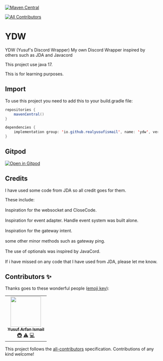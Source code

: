 [![Maven Central](https://maven-badges.herokuapp.com/maven-central/io.github.realyusufismail/ydw/badge.svg)](https://maven-badges.herokuapp.com/maven-central/realyusufismail/ydw)
<!-- ALL-CONTRIBUTORS-BADGE:START - Do not remove or modify this section -->
[![All Contributors](https://img.shields.io/badge/all_contributors-1-orange.svg?style=flat-square)](#contributors-)
<!-- ALL-CONTRIBUTORS-BADGE:END -->

# YDW
YDW (Yusuf's Discord Wrapper) My own Discord Wrapper inspired by others such as JDA and Javacord

This project use java 17.

This is for learning purposes.

## Import
To use this project you need to add this to your build.gradle file:

```java
repositories {
    mavenCentral()
}

dependencies {
    implementation group: 'io.github.realyusufismail', name: 'ydw', version: '0.0.4'
}
```

## Gitpod
[![Open in Gitpod](https://gitpod.io/button/open-in-gitpod.svg)](https://gitpod.io/#https://github.com/RealYusufIsmail/YDW)

## Credits
I have used some code from JDA so all credit goes for them.

These include:
<br>
<br>
Inspiration for the websocket and CloseCode.
<br>
<br>
Inspiration for event adapter. Handle event system was built alone.
<br>
<br>
Inspiration for the gateway intent.
<br>
<br>
some other minor methods such as gateway ping.
<br>
<br>
The use of optionals was inspired by JavaCord.
<br>
<br>
If i have missed on any code that I have used from JDA, please let me know.


## Contributors ✨

Thanks goes to these wonderful people ([emoji key](https://allcontributors.org/docs/en/emoji-key)):

<!-- ALL-CONTRIBUTORS-LIST:START - Do not remove or modify this section -->
<!-- prettier-ignore-start -->
<!-- markdownlint-disable -->
<table>
  <tr>
    <td align="center"><a href="http://realyusufismail-github-io.vercel.app"><img src="https://avatars.githubusercontent.com/u/67903886?v=4?s=100" width="100px;" alt=""/><br /><sub><b>Yusuf Arfan Ismail</b></sub></a><br /><a href="#infra-RealYusufIsmail" title="Infrastructure (Hosting, Build-Tools, etc)">🚇</a> <a href="https://github.com/RealYusufIsmail/YDW/commits?author=RealYusufIsmail" title="Tests">⚠️</a> <a href="https://github.com/RealYusufIsmail/YDW/commits?author=RealYusufIsmail" title="Code">💻</a></td>
  </tr>
</table>

<!-- markdownlint-restore -->
<!-- prettier-ignore-end -->

<!-- ALL-CONTRIBUTORS-LIST:END -->

This project follows the [all-contributors](https://github.com/all-contributors/all-contributors) specification. Contributions of any kind welcome!